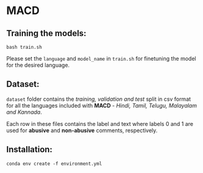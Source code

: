 # MACD

## Training the models:

```
bash train.sh
```
Please set the ```language``` and ```model_name``` in ```train.sh``` for finetuning the model for the desired language.

## Dataset:

```dataset``` folder contains the <em>training, validation and test</em> split in csv format for all the languages 
included with <strong>MACD</strong> - <em>Hindi, Tamil, Telugu, Malayalam and Kannada</em>.

Each row in these files contains the label and text where labels 0 and 1 are used for <strong>abusive</strong> and <strong>non-abusive</strong> comments, respectively.


## Installation:

```
conda env create -f environment.yml
```

